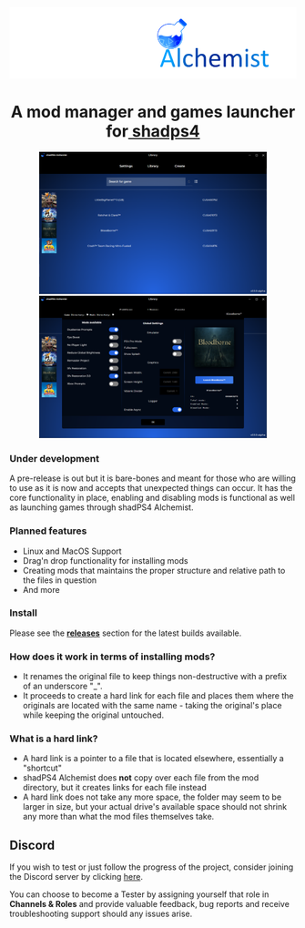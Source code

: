 <h1 align="center">
  <br>
  <a href="https://github.com/sindre-gangeskar/shadps4-alchemist"><img src=".github/shadps4-alchemist_transparent.png" width="800"></a>
  <br>
  <span><br>
    <b>A mod manager and games launcher for</b><a href="https://github.com/shadps4-emu/shadPS4"> shadps4</a>
  </span>
 
  <br>
</h1>

<p align="center">
  <img src="https://github.com/sindre-gangeskar/shadps4-alchemist/blob/main/documents/screenshots/library.png" width="400">
  <img src="https://github.com/sindre-gangeskar/shadps4-alchemist/blob/main/documents/screenshots/game-settings.png" width="400">
</p>


### Under development
A pre-release is out but it is bare-bones and meant for those who are willing to use as it is now and accepts that unexpected things can occur. 
It has the core functionality in place, enabling and disabling mods is functional as well as launching games through shadPS4 Alchemist.

### Planned features
- Linux and MacOS Support
- Drag'n drop functionality for installing mods
- Creating mods that maintains the proper structure and relative path to the files in question
- And more

### Install
Please see the [**releases**](https://github.com/sindre-gangeskar/shadps4-alchemist/releases) section for the latest builds available. 

### How does it work in terms of installing mods? 
- It renames the original file to keep things non-destructive with a prefix of an underscore "_". 
- It proceeds to create a hard link for each file and places them where the originals are located with the same name - taking the original's place while keeping the original untouched.

### What is a hard link?
- A hard link is a pointer to a file that is located elsewhere, essentially a "shortcut"
- shadPS4 Alchemist does **not** copy over each file from the mod directory, but it creates links for each file instead
- A hard link does not take any more space, the folder may seem to be larger in size, but your actual drive's available space should not shrink any more than 
what the mod files themselves take. 

## Discord
If you wish to test or just follow the progress of the project, consider joining the Discord server by 
clicking [here](https://discord.gg/XydC82W6u2).

You can choose to become a Tester by assigning yourself that role in **Channels & Roles** and provide valuable feedback, bug reports and receive troubleshooting support should any issues arise.



